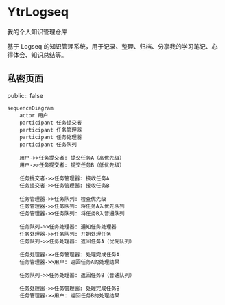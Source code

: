 # YtrLogseq

我的个人知识管理仓库

基于 Logseq 的知识管理系统，用于记录、整理、归档、分享我的学习笔记、心得体会、知识总结等。

## 私密页面

public:: false

```mermaid
sequenceDiagram
    actor 用户
    participant 任务提交者
    participant 任务管理器
    participant 任务处理器
    participant 任务队列

    用户->>任务提交者: 提交任务A（高优先级）
    用户->>任务提交者: 提交任务B（低优先级）

    任务提交者->>任务管理器: 接收任务A
    任务提交者->>任务管理器: 接收任务B

    任务管理器->>任务队列: 检查优先级
    任务管理器->>任务队列: 将任务A入优先队列
    任务管理器->>任务队列: 将任务B入普通队列

    任务队列->>任务处理器: 通知任务处理器
    任务处理器->>任务队列: 开始处理任务
    任务队列->>任务处理器: 返回任务A（优先队列）

    任务处理器->>任务管理器: 处理完成任务A
    任务管理器->>用户: 返回任务A的处理结果

    任务队列->>任务处理器: 返回任务B（普通队列）

    任务处理器->>任务管理器: 处理完成任务B
    任务管理器->>用户: 返回任务B的处理结果
```
